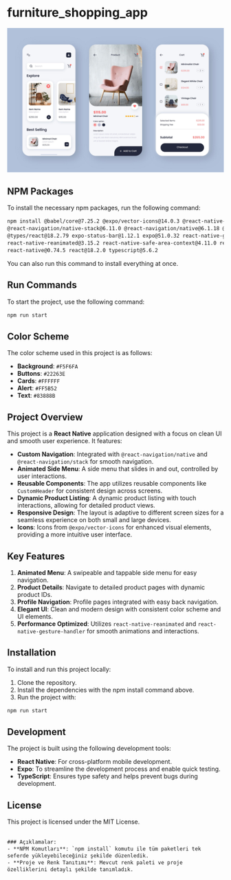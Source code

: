 # furniture_shopping_app

![Project Image](./4326821.jpg)

## NPM Packages

To install the necessary npm packages, run the following command:

```bash
npm install @babel/core@7.25.2 @expo/vector-icons@14.0.3 @react-native-community/masked-view@0.1.11 \
@react-navigation/native-stack@6.11.0 @react-navigation/native@6.1.18 @react-navigation/stack@6.4.1 \
@types/react@18.2.79 expo-status-bar@1.12.1 expo@51.0.32 react-native-gesture-handler@2.19.0 \
react-native-reanimated@3.15.2 react-native-safe-area-context@4.11.0 react-native-screens@3.34.0 \
react-native@0.74.5 react@18.2.0 typescript@5.6.2
```

You can also run this command to install everything at once.

## Run Commands

To start the project, use the following command:

```bash
npm run start
```

## Color Scheme

The color scheme used in this project is as follows:

- **Background**: `#F5F6FA`
- **Buttons**: `#22263E`
- **Cards**: `#FFFFFF`
- **Alert**: `#FF5B52`
- **Text**: `#83888B`

## Project Overview

This project is a **React Native** application designed with a focus on clean UI and smooth user experience. It features:

- **Custom Navigation**: Integrated with `@react-navigation/native` and `@react-navigation/stack` for smooth navigation.
- **Animated Side Menu**: A side menu that slides in and out, controlled by user interactions.
- **Reusable Components**: The app utilizes reusable components like `CustomHeader` for consistent design across screens.
- **Dynamic Product Listing**: A dynamic product listing with touch interactions, allowing for detailed product views.
- **Responsive Design**: The layout is adaptive to different screen sizes for a seamless experience on both small and large devices.
- **Icons**: Icons from `@expo/vector-icons` for enhanced visual elements, providing a more intuitive user interface.

## Key Features

1. **Animated Menu**: A swipeable and tappable side menu for easy navigation.
2. **Product Details**: Navigate to detailed product pages with dynamic product IDs.
3. **Profile Navigation**: Profile pages integrated with easy back navigation.
4. **Elegant UI**: Clean and modern design with consistent color scheme and UI elements.
5. **Performance Optimized**: Utilizes `react-native-reanimated` and `react-native-gesture-handler` for smooth animations and interactions.

## Installation

To install and run this project locally:

1. Clone the repository.
2. Install the dependencies with the npm install command above.
3. Run the project with:

```bash
npm run start
```

## Development

The project is built using the following development tools:

- **React Native**: For cross-platform mobile development.
- **Expo**: To streamline the development process and enable quick testing.
- **TypeScript**: Ensures type safety and helps prevent bugs during development.

## License

This project is licensed under the MIT License.
```

### Açıklamalar:
- **NPM Komutları**: `npm install` komutu ile tüm paketleri tek seferde yükleyebileceğiniz şekilde düzenledik.
- **Proje ve Renk Tanıtımı**: Mevcut renk paleti ve proje özelliklerini detaylı şekilde tanımladık.
